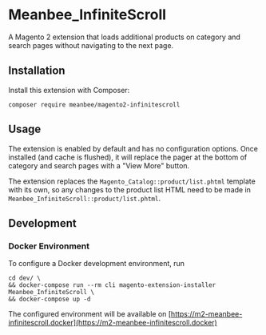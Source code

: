 # Meanbee_InfiniteScroll

A Magento 2 extension that loads additional products on category and search pages without navigating to the next page.

## Installation

Install this extension with Composer:

    composer require meanbee/magento2-infinitescroll

## Usage

The extension is enabled by default and has no configuration options. Once installed (and cache is flushed), it will
replace the pager at the bottom of category and search pages with a "View More" button.

The extension replaces the `Magento_Catalog::product/list.phtml` template with its own, so any changes to the product
list HTML need to be made in `Meanbee_InfiniteScroll::product/list.phtml`.

## Development

### Docker Environment

To configure a Docker development environment, run

    cd dev/ \
    && docker-compose run --rm cli magento-extension-installer Meanbee_InfiniteScroll \
    && docker-compose up -d

The configured environment will be available on [https://m2-meanbee-infinitescroll.docker](https://m2-meanbee-infinitescroll.docker)
